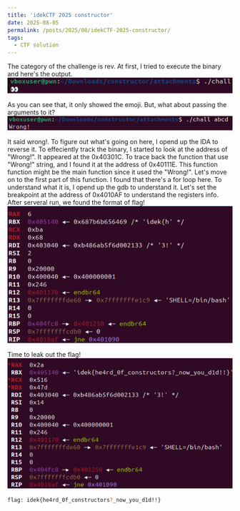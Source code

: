 ```yaml
---
title: 'idekCTF 2025 constructor'
date: 2025-08-05
permalink: /posts/2025/08/idekCTF-2025-constructor/
tags:
  - CTF solution
---
```



The category of the challenge is rev. At first, I tried to execute the binary and here's the output.
![](images/idekCTF2025/initial_output.png)

As you can see that, it only showed the emoji. But, what about passing the arguments to it?
![](images/idekCTF2025/first_try.png)

It said wrong!. To figure out what's going on here, I opend up the IDA to reverse it.
To effeciently track the binary, I started to look at the address of "Wrong!". It appeared at the 0x40301C.
To trace back the function that use "Wrong!" string, and I found it at the address of 0x40111E.
This function function might be the main function since it used the "Wrong!". Let's move on to the first part of this function.
I found that there's a for loop here. To understand what it is, I opend up the gdb to understand it.
Let's set the breakpoint at the address of 0x4010AF to understand the registers info. After serveral run, we found the format of flag!
![](images/idekCTF2025/flag_format.png)

Time to leak out the flag!
![](images/idekCTF2025/flag.png)

```bash
flag: idek{he4rd_0f_constructors?_now_you_d1d!!}
```
